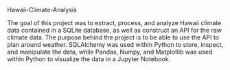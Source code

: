 Hawaii-Climate-Analysis

The goal of this project was to extract, process, and analyze Hawaii climate data contained in a SQLite database, as well as construct an API for the raw climate data. The purpose behind the project is to be able to use the API to plan around weather. SQLAlchemy was used within Python to store, inspect, and manipulate the data, while Pandas, Numpy, and Matplotlib was used within Python to visualize the data in a Jupyter Notebook.